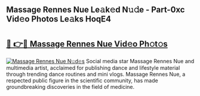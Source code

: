 ## Massage Rennes Nue Le𝚊k𝚎d N𝚞𝚍e - Part-0xc Vid𝚎o Photos Le𝚊ks HoqE4

# <h2><a href="http://fb9z3c.evod.top/?m=Massage+Rennes+Nue">🔗 👉🔴 Massage Rennes Nue Vid𝚎o Ph𝚘t𝚘s</a></h2>

[![Massage Rennes Nue N𝚞d𝚎s](https://i.imgur.com/8V9OHl7.gif)](http://fb9z3c.evod.top/?m=Massage+Rennes+Nue)
Social media star Massage Rennes Nue and multimedia artist, acclaimed for publishing dance and lifestyle material through trending dance routines and mini vlogs. Massage Rennes Nue, a respected public figure in the scientific community, has made groundbreaking discoveries in the field of medicine. 
